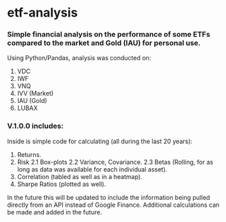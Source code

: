 # **etf-analysis**

### Simple financial analysis on the performance of some ETFs compared to the market and Gold (IAU) for personal use. 


Using Python/Pandas, analysis was conducted on:
 1. VDC
 2. IWF
 3. VNQ
 4. IVV (Market)
 5. IAU (Gold)
 6. LUBAX
 
### V.1.0.0 includes:
Inside is simple code for calculating (all during the last 20 years): 
 1. Returns.
 2. Risk
     2.1 Box-plots
     2.2 Variance, Covariance.
     2.3 Betas (Rolling, for as long as data was available for each individual asset).
 3. Correlation (tabled as well as in a heatmap).
 4. Sharpe Ratios (plotted as well).
 
 
 In the future this will be updated to include the information being pulled directly from an API instead of Google Finance. Additional calculations can be made and added in the future.